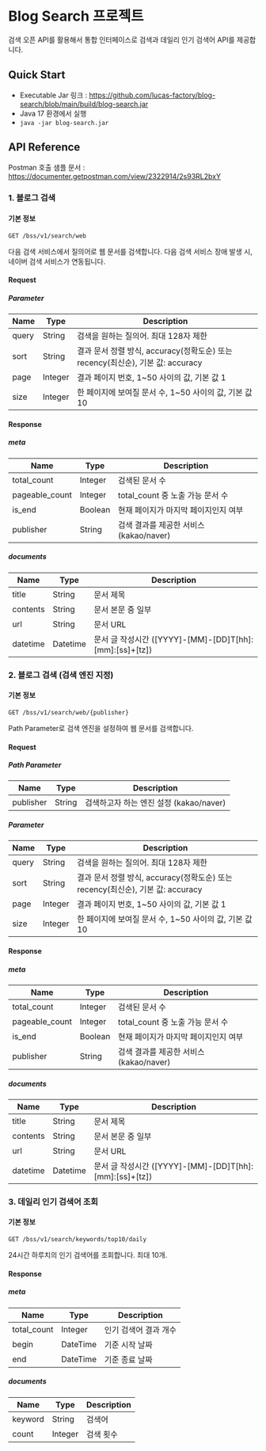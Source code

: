 # Blog Search 프로젝트

검색 오픈 API를 활용해서 통합 인터페이스로 검색과 데일리 인기 검색어 API를 제공합니다.

## Quick Start

- Executable Jar 링크 : 
https://github.com/lucas-factory/blog-search/blob/main/build/blog-search.jar
- Java 17 환경에서 실행
- ```java -jar blog-search.jar```

##  API Reference

Postman 호출 샘플 문서 : https://documenter.getpostman.com/view/2322914/2s93RL2bxY

### 1. 블로그 검색

#### 기본 정보

```shell
GET /bss/v1/search/web
```
다음 검색 서비스에서 질의어로 웹 문서를 검색합니다. 다음 검색 서비스 장애 발생 시, 네이버 검색 서비스가 연동됩니다.

#### Request

##### Parameter
| Name  | Type   | Description                                                 |
|-------|--------|-------------------------------------------------------------|
| query | String | 검색을 원하는 질의어. 최대 128자 제한                                     |
| sort  | String | 결과 문서 정렬 방식, accuracy(정확도순) 또는 recency(최신순), 기본 값: accuracy |
| page | Integer | 결과 페이지 번호, 1~50 사이의 값, 기본 값 1                               |
| size | Integer | 한 페이지에 보여질 문서 수, 1~50 사이의 값, 기본 값 10                        |

#### Response

##### meta
| Name           | Type    | Description                  |
|----------------|---------|------------------------------|
| total_count    | Integer | 검색된 문서 수                     |
| pageable_count | Integer | total_count 중 노출 가능 문서 수     |
| is_end         | Boolean | 현재 페이지가 마지막 페이지인지 여부         |
| publisher      | String  | 검색 결과를 제공한 서비스 (kakao/naver) |

##### documents
| Name     | Type     | Description                                  |
|----------|----------|----------------------------------------------|
| title    | String   | 문서 제목                                        |
| contents | String   | 문서 본문 중 일부                                   |
| url      | String   | 문서 URL                                       |
| datetime | Datetime | 문서 글 작성시간 ([YYYY]-[MM]-[DD]T[hh]:[mm]:[ss]+[tz]) |

### 2. 블로그 검색 (검색 엔진 지정)

#### 기본 정보

```shell
GET /bss/v1/search/web/{publisher}
```
Path Parameter로 검색 엔진을 설정하여 웹 문서를 검색합니다.

#### Request
##### Path Parameter
| Name      | Type   | Description                  |
|-----------|--------|------------------------------|
| publisher | String | 검색하고자 하는 엔진 설정 (kakao/naver) |

##### Parameter
| Name  | Type   | Description                                                 |
|-------|--------|-------------------------------------------------------------|
| query | String | 검색을 원하는 질의어. 최대 128자 제한                                     |
| sort  | String | 결과 문서 정렬 방식, accuracy(정확도순) 또는 recency(최신순), 기본 값: accuracy |
| page | Integer | 결과 페이지 번호, 1~50 사이의 값, 기본 값 1                               |
| size | Integer | 한 페이지에 보여질 문서 수, 1~50 사이의 값, 기본 값 10                        |

#### Response

##### meta
| Name           | Type    | Description                  |
|----------------|---------|------------------------------|
| total_count    | Integer | 검색된 문서 수                     |
| pageable_count | Integer | total_count 중 노출 가능 문서 수     |
| is_end         | Boolean | 현재 페이지가 마지막 페이지인지 여부         |
| publisher      | String  | 검색 결과를 제공한 서비스 (kakao/naver) |

##### documents
| Name     | Type     | Description                                  |
|----------|----------|----------------------------------------------|
| title    | String   | 문서 제목                                        |
| contents | String   | 문서 본문 중 일부                                   |
| url      | String   | 문서 URL                                       |
| datetime | Datetime | 문서 글 작성시간 ([YYYY]-[MM]-[DD]T[hh]:[mm]:[ss]+[tz]) |

### 3. 데일리 인기 검색어 조회

#### 기본 정보

```shell
GET /bss/v1/search/keywords/top10/daily
```

24시간 하루치의 인기 검색어를 조회합니다. 최대 10개.

#### Response

##### meta
| Name        | Type     | Description  |
|-------------|----------|--------------|
| total_count | Integer  | 인기 검색어 결과 개수 |
| begin       | DateTime | 기준 시작 날짜     |
| end         | DateTime | 기준 종료 날짜     |

##### documents
| Name    | Type    | Description |
|---------|---------|-------------|
| keyword | String  | 검색어         |
| count   | Integer | 검색 횟수       |

